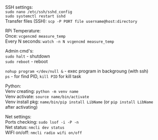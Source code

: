SSH settings:\
`sudo nano /etc/ssh/sshd_config`\
`sudo systemctl restart sshd`\
Transfer files (SSH): `scp -P PORT file username@host:directory`

RPi Temperature:\
Once: `vcgencmd measure_temp`\
Every N seconds: `watch -n N vcgencmd measure_temp`

Admin cmd's:\
`sudo halt` - shutdown\
`sudo reboot` - reboot

`nohup program </dev/null &` - exec program in backgroung (with ssh)\
`ps` - for find PID, `kill PID` for kill task

Python:\
Venv creating: `python -m venv name`\
Venv activate: `source name/bin/activate`\
Venv install pkg: `name/bin/pip install LibName` (or `pip install LibName` after activating)

Net settings:\
Ports checking: `sudo lsof -i -P -n`\
Net status: `nmcli dev status`\
WIFI on/off: `nmcli radio wifi on/off`

